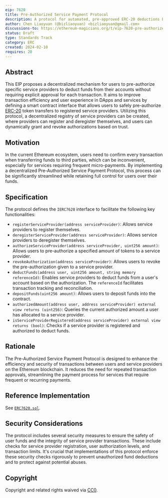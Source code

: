 ```yaml
---
eip: 7620
title: Pre-Authorized Service Payment Protocol
description: A protocol for automated, pre-approved ERC-20 deductions by authorized providers, improving DApp transaction efficiency.
author: Chen Liaoyuan (@bizliaoyuan) <bizliaoyuan@gmail.com>
discussions-to: https://ethereum-magicians.org/t/eip-7620-pre-authorized-service-payment-protocol/18586
status: Draft
type: Standards Track
category: ERC
created: 2024-02-10
requires: 20
---
```


## Abstract

This EIP proposes a decentralized mechanism for users to pre-authorize specific service providers to deduct funds from their accounts without requiring explicit approval for each transaction. It aims to improve transaction efficiency and user experience in DApps and services by defining a smart contract interface that allows users to safely pre-authorize [ERC-20](./eip-20.md) token transfers to registered service providers. Utilizing this protocol, a decentralized registry of service providers can be created, where providers can register and deregister themselves, and users can dynamically grant and revoke authorizations based on trust.

## Motivation

In the current Ethereum ecosystem, users need to confirm every transaction when transferring funds to third parties, which can be inconvenient, especially for services requiring frequent micro-payments. By implementing a decentralized Pre-Authorized Service Payment Protocol, this process can be significantly streamlined while retaining full control for users over their funds.

## Specification

The protocol defines the `IERC7620` interface to facilitate the following key functionalities:

- `registerServiceProvider(address serviceProvider)`: Allows service providers to register themselves.
- `deregisterServiceProvider(address serviceProvider)`: Allows service providers to deregister themselves.
- `authorizeServiceProvider(address serviceProvider, uint256 amount)`: Allows users to pre-authorize a specified amount of tokens to a service provider.
- `revokeAuthorization(address serviceProvider)`: Allows users to revoke the pre-authorization given to a service provider.
- `deductFunds(address user, uint256 amount, string memory referenceId)`: Enables service providers to deduct funds from a user's account based on the authorization. The `referenceId` facilitates transaction tracking and reconciliation.
- `depositFunds(uint256 amount)`: Allows users to deposit funds into the contract.
- `authorizedAmount(address user, address serviceProvider) external view returns (uint256)`: Queries the current authorized amount a user has allocated to a service provider.
- `isServiceProviderRegistered(address serviceProvider) external view returns (bool)`: Checks if a service provider is registered and authorized to deduct funds.

## Rationale

The Pre-Authorized Service Payment Protocol is designed to enhance the efficiency and security of transactions between users and service providers on the Ethereum blockchain. It reduces the need for repeated transaction approvals, streamlining the payment process for services that require frequent or recurring payments.

## Reference Implementation

See [`ERC7620.sol`](../assets/eip-7620/contracts/ERC7620.sol).

## Security Considerations

The protocol includes several security measures to ensure the safety of user funds and the integrity of service provider transactions. These include checks for service provider registration, user authorization levels, and transaction limits. It's crucial that implementations of this protocol enforce these security checks rigorously to prevent unauthorized fund deductions and to protect against potential abuses.

## Copyright

Copyright and related rights waived via [CC0](../LICENSE.md).
